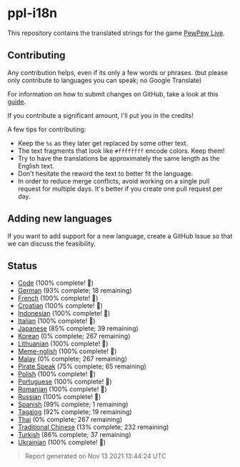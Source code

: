 [//]: # "This file is automatically generated by generate_readme.py"
# ppl-i18n
This repository contains the translated strings for the game [PewPew Live](https://pewpew.live).
## Contributing
Any contribution helps, even if its only a few words or phrases.
(but please only contribute to languages you can speak; no Google Translate)

For information on how to submit changes on GitHub, take a look at this [guide](https://docs.github.com/en/free-pro-team@latest/github/managing-files-in-a-repository/editing-files-in-another-users-repository).

If you contribute a significant amount, I'll put you in the credits!

A few tips for contributing:
* Keep the `%s` as they later get replaced by some other text.
* The text fragments that look like `#ffffffff` encode colors. Keep them!
* Try to have the translations be approximately the same length as the English text.
* Don't hesitate the reword the text to better fit the language.
* In order to reduce merge conflicts, avoid working on a single pull request for multiple days. It's better if you create one pull request per day.
## Adding new languages
If you want to add support for a new language, create a GitHub Issue so that we can discuss
the feasibility.
## Status
* [Code](/translations/code.po) (100% complete! 🎉)
* [German](/translations/deu.po) (93% complete; 18 remaining)
* [French](/translations/fra.po) (100% complete! 🎉)
* [Croatian](/translations/hrv.po) (100% complete! 🎉)
* [Indonesian](/translations/ind.po) (100% complete! 🎉)
* [Italian](/translations/ita.po) (100% complete! 🎉)
* [Japanese](/translations/jpn.po) (85% complete; 39 remaining)
* [Korean](/translations/kor.po) (0% complete; 267 remaining)
* [Lithuanian](/translations/lit.po) (100% complete! 🎉)
* [Meme-nglish](/translations/meme.po) (100% complete! 🎉)
* [Malay](/translations/msa.po) (0% complete; 267 remaining)
* [Pirate Speak](/translations/pirate.po) (75% complete; 65 remaining)
* [Polish](/translations/pol.po) (100% complete! 🎉)
* [Portuguese](/translations/por.po) (100% complete! 🎉)
* [Romanian](/translations/ron.po) (100% complete! 🎉)
* [Russian](/translations/rus.po) (100% complete! 🎉)
* [Spanish](/translations/spa.po) (99% complete; 1 remaining)
* [Tagalog](/translations/tgl.po) (92% complete; 19 remaining)
* [Thai](/translations/tha.po) (0% complete; 267 remaining)
* [Traditional Chinese](/translations/cht.po) (13% complete; 232 remaining)
* [Turkish](/translations/tur.po) (86% complete; 37 remaining)
* [Ukrainian](/translations/ukr.po) (100% complete! 🎉)
> Report generated on Nov 13 2021 13:44:24 UTC